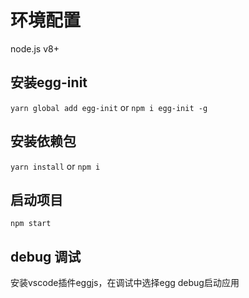 # 环境配置
node.js v8+

## 安装egg-init

``yarn global add egg-init``
or
``npm i egg-init -g``


## 安装依赖包

``yarn install``
or
``npm i``

## 启动项目

``npm start``

## debug 调试

安装vscode插件eggjs，在调试中选择egg debug启动应用
